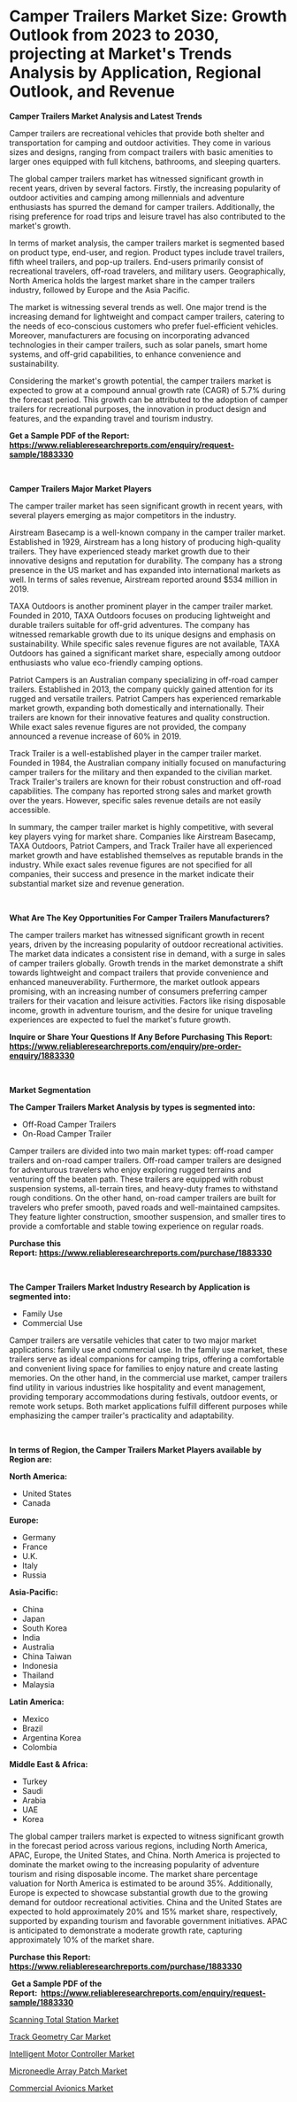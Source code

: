 <p><h1>Camper Trailers Market Size: Growth Outlook from 2023 to 2030, projecting at Market's Trends Analysis by Application, Regional Outlook, and Revenue</h1></p><p><strong>Camper Trailers Market Analysis and Latest Trends</strong></p>
<p><p>Camper trailers are recreational vehicles that provide both shelter and transportation for camping and outdoor activities. They come in various sizes and designs, ranging from compact trailers with basic amenities to larger ones equipped with full kitchens, bathrooms, and sleeping quarters.</p><p>The global camper trailers market has witnessed significant growth in recent years, driven by several factors. Firstly, the increasing popularity of outdoor activities and camping among millennials and adventure enthusiasts has spurred the demand for camper trailers. Additionally, the rising preference for road trips and leisure travel has also contributed to the market's growth.</p><p>In terms of market analysis, the camper trailers market is segmented based on product type, end-user, and region. Product types include travel trailers, fifth wheel trailers, and pop-up trailers. End-users primarily consist of recreational travelers, off-road travelers, and military users. Geographically, North America holds the largest market share in the camper trailers industry, followed by Europe and the Asia Pacific.</p><p>The market is witnessing several trends as well. One major trend is the increasing demand for lightweight and compact camper trailers, catering to the needs of eco-conscious customers who prefer fuel-efficient vehicles. Moreover, manufacturers are focusing on incorporating advanced technologies in their camper trailers, such as solar panels, smart home systems, and off-grid capabilities, to enhance convenience and sustainability.</p><p>Considering the market's growth potential, the camper trailers market is expected to grow at a compound annual growth rate (CAGR) of 5.7% during the forecast period. This growth can be attributed to the adoption of camper trailers for recreational purposes, the innovation in product design and features, and the expanding travel and tourism industry.</p></p>
<p><strong>Get a Sample PDF of the Report:&nbsp; <a href="https://www.reliableresearchreports.com/enquiry/request-sample/1883330">https://www.reliableresearchreports.com/enquiry/request-sample/1883330</a></strong></p>
<p>&nbsp;</p>
<p><strong>Camper Trailers Major Market Players</strong></p>
<p><p>The camper trailer market has seen significant growth in recent years, with several players emerging as major competitors in the industry. </p><p>Airstream Basecamp is a well-known company in the camper trailer market. Established in 1929, Airstream has a long history of producing high-quality trailers. They have experienced steady market growth due to their innovative designs and reputation for durability. The company has a strong presence in the US market and has expanded into international markets as well. In terms of sales revenue, Airstream reported around $534 million in 2019.</p><p>TAXA Outdoors is another prominent player in the camper trailer market. Founded in 2010, TAXA Outdoors focuses on producing lightweight and durable trailers suitable for off-grid adventures. The company has witnessed remarkable growth due to its unique designs and emphasis on sustainability. While specific sales revenue figures are not available, TAXA Outdoors has gained a significant market share, especially among outdoor enthusiasts who value eco-friendly camping options.</p><p>Patriot Campers is an Australian company specializing in off-road camper trailers. Established in 2013, the company quickly gained attention for its rugged and versatile trailers. Patriot Campers has experienced remarkable market growth, expanding both domestically and internationally. Their trailers are known for their innovative features and quality construction. While exact sales revenue figures are not provided, the company announced a revenue increase of 60% in 2019.</p><p>Track Trailer is a well-established player in the camper trailer market. Founded in 1984, the Australian company initially focused on manufacturing camper trailers for the military and then expanded to the civilian market. Track Trailer's trailers are known for their robust construction and off-road capabilities. The company has reported strong sales and market growth over the years. However, specific sales revenue details are not easily accessible.</p><p>In summary, the camper trailer market is highly competitive, with several key players vying for market share. Companies like Airstream Basecamp, TAXA Outdoors, Patriot Campers, and Track Trailer have all experienced market growth and have established themselves as reputable brands in the industry. While exact sales revenue figures are not specified for all companies, their success and presence in the market indicate their substantial market size and revenue generation.</p></p>
<p>&nbsp;</p>
<p><strong>What Are The Key Opportunities For Camper Trailers Manufacturers?</strong></p>
<p><p>The camper trailers market has witnessed significant growth in recent years, driven by the increasing popularity of outdoor recreational activities. The market data indicates a consistent rise in demand, with a surge in sales of camper trailers globally. Growth trends in the market demonstrate a shift towards lightweight and compact trailers that provide convenience and enhanced maneuverability. Furthermore, the market outlook appears promising, with an increasing number of consumers preferring camper trailers for their vacation and leisure activities. Factors like rising disposable income, growth in adventure tourism, and the desire for unique traveling experiences are expected to fuel the market's future growth.</p></p>
<p><strong>Inquire or Share Your Questions If Any Before Purchasing This Report: <a href="https://www.reliableresearchreports.com/enquiry/pre-order-enquiry/1883330">https://www.reliableresearchreports.com/enquiry/pre-order-enquiry/1883330</a></strong></p>
<p>&nbsp;</p>
<p><strong>Market Segmentation</strong></p>
<p><strong>The Camper Trailers Market Analysis by types is segmented into:</strong></p>
<p><ul><li>Off-Road Camper Trailers</li><li>On-Road Camper Trailer</li></ul></p>
<p><p>Camper trailers are divided into two main market types: off-road camper trailers and on-road camper trailers. Off-road camper trailers are designed for adventurous travelers who enjoy exploring rugged terrains and venturing off the beaten path. These trailers are equipped with robust suspension systems, all-terrain tires, and heavy-duty frames to withstand rough conditions. On the other hand, on-road camper trailers are built for travelers who prefer smooth, paved roads and well-maintained campsites. They feature lighter construction, smoother suspension, and smaller tires to provide a comfortable and stable towing experience on regular roads.</p></p>
<p><strong>Purchase this Report:&nbsp;<a href="https://www.reliableresearchreports.com/purchase/1883330">https://www.reliableresearchreports.com/purchase/1883330</a></strong></p>
<p>&nbsp;</p>
<p><strong>The Camper Trailers Market Industry Research by Application is segmented into:</strong></p>
<p><ul><li>Family Use</li><li>Commercial Use</li></ul></p>
<p><p>Camper trailers are versatile vehicles that cater to two major market applications: family use and commercial use. In the family use market, these trailers serve as ideal companions for camping trips, offering a comfortable and convenient living space for families to enjoy nature and create lasting memories. On the other hand, in the commercial use market, camper trailers find utility in various industries like hospitality and event management, providing temporary accommodations during festivals, outdoor events, or remote work setups. Both market applications fulfill different purposes while emphasizing the camper trailer's practicality and adaptability.</p></p>
<p>&nbsp;</p>
<p><strong>In terms of Region, the Camper Trailers Market Players available by Region are:</strong></p>
<p>
    <p> <strong> North America: </strong>
        <ul>
            <li>United States</li>
            <li>Canada</li>
        </ul>
        </p> 
    <p> <strong> Europe: </strong>
        <ul>
            <li>Germany</li>
            <li>France</li>
            <li>U.K.</li>
            <li>Italy</li>
            <li>Russia</li>
        </ul>
        </p> 
    <p> <strong> Asia-Pacific: </strong>
        <ul>
            <li>China</li>
            <li>Japan</li>
            <li>South Korea</li>
            <li>India</li>
            <li>Australia</li>
            <li>China Taiwan</li>
            <li>Indonesia</li>
            <li>Thailand</li>
            <li>Malaysia</li>
        </ul>
        </p> 
    <p> <strong> Latin America: </strong>
        <ul>
            <li>Mexico</li>
            <li>Brazil</li>
            <li>Argentina Korea</li>
            <li>Colombia</li>
        </ul>
        </p> 
    <p> <strong> Middle East & Africa: </strong>
        <ul>
            <li>Turkey</li>
            <li>Saudi</li>
            <li>Arabia</li>
            <li>UAE</li>
            <li>Korea</li>
        </ul>
    </p>
    </p>
<p><p>The global camper trailers market is expected to witness significant growth in the forecast period across various regions, including North America, APAC, Europe, the United States, and China. North America is projected to dominate the market owing to the increasing popularity of adventure tourism and rising disposable income. The market share percentage valuation for North America is estimated to be around 35%. Additionally, Europe is expected to showcase substantial growth due to the growing demand for outdoor recreational activities. China and the United States are expected to hold approximately 20% and 15% market share, respectively, supported by expanding tourism and favorable government initiatives. APAC is anticipated to demonstrate a moderate growth rate, capturing approximately 10% of the market share.</p></p>
<p><strong>Purchase this Report: <a href="https://www.reliableresearchreports.com/purchase/1883330">https://www.reliableresearchreports.com/purchase/1883330</a></strong></p>
<p>&nbsp;<strong>Get a Sample PDF of the Report:&nbsp;&nbsp;<a href="https://www.reliableresearchreports.com/enquiry/request-sample/1883330">https://www.reliableresearchreports.com/enquiry/request-sample/1883330</a></strong></p>
<p><strong></strong></p>
<p><p><a href="https://www.linkedin.com/pulse/scanning-total-station-market-size-2023-2030-global-industrial-epb2e/">Scanning Total Station Market</a></p><p><a href="https://www.linkedin.com/pulse/decoding-track-geometry-car-market-deep-dive-latest-trends-0jzpe/">Track Geometry Car Market</a></p><p><a href="https://medium.com/@gerardowolf/intelligent-motor-controller-market-competitive-analysis-market-trends-and-forecast-to-2030-7519bfa37d18">Intelligent Motor Controller Market</a></p><p><a href="https://www.linkedin.com/pulse/decoding-microneedle-array-patch-market-deep-dive-latest-tc1he/">Microneedle Array Patch Market</a></p><p><a href="https://medium.com/@ravenrussel2023/analyzing-commercial-avionics-market-global-industry-perspective-and-forecast-2023-to-2030-0fdfe87ea583">Commercial Avionics Market</a></p></p>